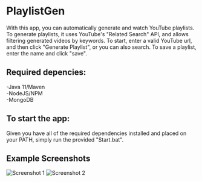 # PlaylistGen  
With this app, you can automatically generate and watch YouTube playlists.
To generate playlists, it uses YouTube's "Related Search" API, and allows filtering generated videos by keywords.
To start, enter a valid YouTube url, and then click "Generate Playlist", or you can also search.
To save a playlist, enter the name and click "save".

## Required depencies:
-Java 11/Maven  
-NodeJS/NPM  
-MongoDB  

## To start the app:  
Given you have all of the required dependencies installed and placed on your PATH, simply run the provided "Start.bat".

## Example Screenshots

![Screenshot 1](https://i.imgur.com/sWMwqjS.png)
![Screenshot 2](https://i.imgur.com/fLeC6Dk.png)


